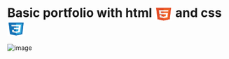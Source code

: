 # Basic portfolio with html <img align="center" alt="HTML" height="30" width="40" src="https://raw.githubusercontent.com/devicons/devicon/master/icons/html5/html5-original.svg"> and css <img align="center" alt="CSS" height="30" width="40" src="https://raw.githubusercontent.com/devicons/devicon/master/icons/css3/css3-original.svg"> 

![image](https://user-images.githubusercontent.com/84870393/158806528-9b448175-a77d-4089-a353-54aa70fae649.png)
